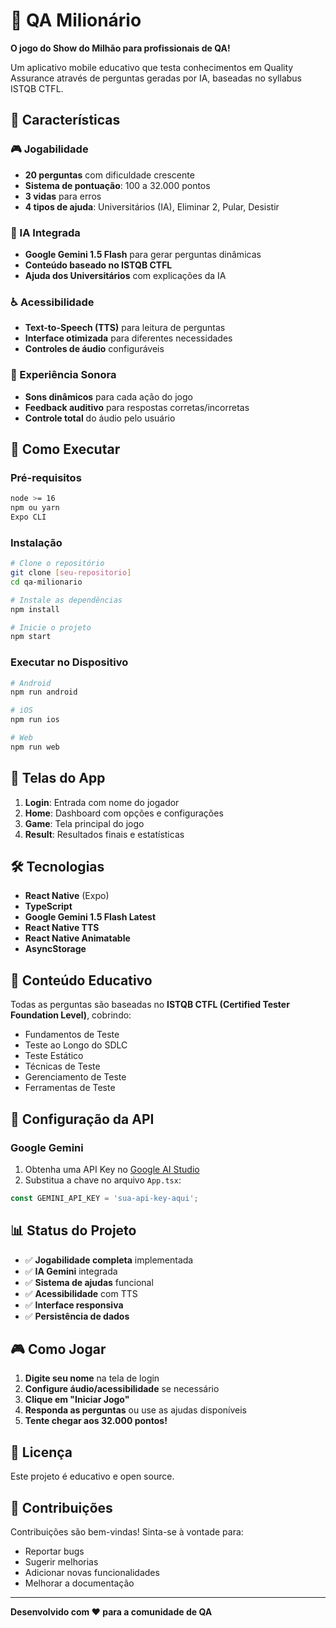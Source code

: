 # 🎯 QA Milionário

**O jogo do Show do Milhão para profissionais de QA!**

Um aplicativo mobile educativo que testa conhecimentos em Quality Assurance através de perguntas geradas por IA, baseadas no syllabus ISTQB CTFL.

## 🌟 Características

### 🎮 Jogabilidade
- **20 perguntas** com dificuldade crescente
- **Sistema de pontuação**: 100 a 32.000 pontos
- **3 vidas** para erros
- **4 tipos de ajuda**: Universitários (IA), Eliminar 2, Pular, Desistir

### 🤖 IA Integrada
- **Google Gemini 1.5 Flash** para gerar perguntas dinâmicas
- **Conteúdo baseado no ISTQB CTFL**
- **Ajuda dos Universitários** com explicações da IA

### ♿ Acessibilidade
- **Text-to-Speech (TTS)** para leitura de perguntas
- **Interface otimizada** para diferentes necessidades
- **Controles de áudio** configuráveis

### 🎵 Experiência Sonora
- **Sons dinâmicos** para cada ação do jogo
- **Feedback auditivo** para respostas corretas/incorretas
- **Controle total** do áudio pelo usuário

## 🚀 Como Executar

### Pré-requisitos
```bash
node >= 16
npm ou yarn
Expo CLI
```

### Instalação
```bash
# Clone o repositório
git clone [seu-repositorio]
cd qa-milionario

# Instale as dependências
npm install

# Inicie o projeto
npm start
```

### Executar no Dispositivo
```bash
# Android
npm run android

# iOS
npm run ios

# Web
npm run web
```

## 📱 Telas do App

1. **Login**: Entrada com nome do jogador
2. **Home**: Dashboard com opções e configurações
3. **Game**: Tela principal do jogo
4. **Result**: Resultados finais e estatísticas

## 🛠 Tecnologias

- **React Native** (Expo)
- **TypeScript**
- **Google Gemini 1.5 Flash Latest**
- **React Native TTS**
- **React Native Animatable**
- **AsyncStorage**

## 🎯 Conteúdo Educativo

Todas as perguntas são baseadas no **ISTQB CTFL (Certified Tester Foundation Level)**, cobrindo:

- Fundamentos de Teste
- Teste ao Longo do SDLC
- Teste Estático
- Técnicas de Teste
- Gerenciamento de Teste
- Ferramentas de Teste

## 🔧 Configuração da API

### Google Gemini
1. Obtenha uma API Key no [Google AI Studio](https://makersuite.google.com/app/apikey)
2. Substitua a chave no arquivo `App.tsx`:
```typescript
const GEMINI_API_KEY = 'sua-api-key-aqui';
```

## 📊 Status do Projeto

- ✅ **Jogabilidade completa** implementada
- ✅ **IA Gemini** integrada
- ✅ **Sistema de ajudas** funcional
- ✅ **Acessibilidade** com TTS
- ✅ **Interface responsiva**
- ✅ **Persistência de dados**

## 🎮 Como Jogar

1. **Digite seu nome** na tela de login
2. **Configure áudio/acessibilidade** se necessário
3. **Clique em "Iniciar Jogo"**
4. **Responda as perguntas** ou use as ajudas disponíveis
5. **Tente chegar aos 32.000 pontos!**

## 📝 Licença

Este projeto é educativo e open source.

## 🤝 Contribuições

Contribuições são bem-vindas! Sinta-se à vontade para:
- Reportar bugs
- Sugerir melhorias
- Adicionar novas funcionalidades
- Melhorar a documentação

---

**Desenvolvido com ❤️ para a comunidade de QA** 